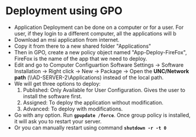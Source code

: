 # Deployment using GPO
- Application Deployment can be done on a computer or for a user. For user, if they login to a different computer, all the applications will b
- Download an msi application from internet.
- Copy it from there to a new shared folder "Applications"
- Then in GPO, create a new policy object named "App-Deploy-FireFox", FireFox is the name of the app that we need to deploy.
- Edit and go to Computer Configuartion Software Settings -> Software Installation -> Right click -> New -> Package -> Open the **UNC/Network path** (\\\AD-SERVER-2\Applications) instead of the local path.
- We will get three options to deploy:
  1. Published: Only Available for User Configuration. Gives the user to install the software first.
  2. Assigned: To deploy the application without modification.
  3. Advanced: To deploy with modifications.
- Go with any option. Run **`gpupdate /force`**. Once group policy is installed, it will ask you to restart your server.
- Or you can manually restart using command **`shutdown -r -t 0`**
